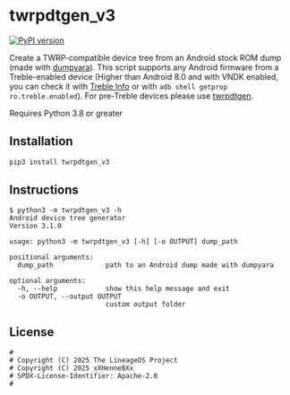 # twrpdtgen_v3

[![PyPI version](https://img.shields.io/pypi/v/twrpdtgen_v3)](https://pypi.org/project/twrpdtgen_v3/)

Create a TWRP-compatible device tree from an Android stock ROM dump (made with [dumpyara](https://github.com/SebaUbuntu/dumpyara)).
This script supports any Android firmware from a Treble-enabled device (Higher than Android 8.0 and with VNDK enabled, you can check it with [Treble Info](https://play.google.com/store/apps/details?id=tk.hack5.treblecheck) or with `adb shell getprop ro.treble.enabled`).
For pre-Treble devices please use [twrpdtgen](https://github.com/twrpdtgen/twrpdtgen).

Requires Python 3.8 or greater

## Installation

```sh
pip3 install twrpdtgen_v3
```

## Instructions

```
$ python3 -m twrpdtgen_v3 -h
Android device tree generator
Version 3.1.0

usage: python3 -m twrpdtgen_v3 [-h] [-o OUTPUT] dump_path

positional arguments:
  dump_path             path to an Android dump made with dumpyara

optional arguments:
  -h, --help            show this help message and exit
  -o OUTPUT, --output OUTPUT
                        custom output folder
```

## License

```
#
# Copyright (C) 2025 The LineageOS Project
# Copyright (C) 2025 xXHenneBXx
# SPDX-License-Identifier: Apache-2.0
#
```
